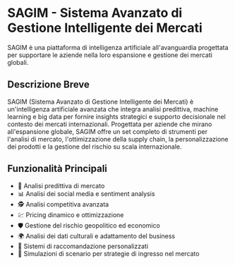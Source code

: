 # SAGIM - Sistema Avanzato di Gestione Intelligente dei Mercati

SAGIM è una piattaforma di intelligenza artificiale all'avanguardia progettata per supportare le aziende nella loro espansione e gestione dei mercati globali.

## Descrizione Breve

SAGIM (Sistema Avanzato di Gestione Intelligente dei Mercati) è un'intelligenza artificiale avanzata che integra analisi predittiva, machine learning e big data per fornire insights strategici e supporto decisionale nel contesto dei mercati internazionali. Progettata per aziende che mirano all'espansione globale, SAGIM offre un set completo di strumenti per l'analisi di mercato, l'ottimizzazione della supply chain, la personalizzazione dei prodotti e la gestione del rischio su scala internazionale.

## Funzionalità Principali

- 🔮 Analisi predittiva di mercato
- 📊 Analisi dei social media e sentiment analysis
- 🕵️ Analisi competitiva avanzata
- 💹 Pricing dinamico e ottimizzazione 
- 🛡️ Gestione del rischio geopolitico ed economico
- 🌍 Analisi dei dati culturali e adattamento del business
- 🎯 Sistemi di raccomandazione personalizzati
- 🧩 Simulazioni di scenario per strategie di ingresso nel mercato
